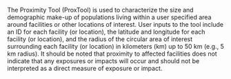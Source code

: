 The Proximity Tool (ProxTool) is used to characterize the size and demographic make-up of populations living within a user specified area around facilities or other locations of interest. User inputs to the tool include an ID for each facility (or location), the latitude and longitude for each facility (or location), and the radius of the circular area of interest surrounding each facility (or location) in kilometers (km) up to 50 km (e.g., 5 km radius). It should be noted that proximity to affected facilities does not indicate that any exposures or impacts will occur and should not be interpreted as a direct measure of exposure or impact.
